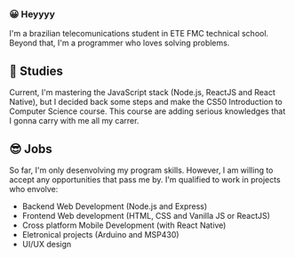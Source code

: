 ### 😀 Heyyyy 
I'm a brazilian telecomunications student in ETE FMC technical school. Beyond that, I'm a programmer who loves solving problems.

## 🚀 Studies
Current, I'm mastering the JavaScript stack (Node.js, ReactJS and React Native), but I decided back some steps and make the CS50 Introduction to Computer Science course. This course are adding serious knowledges that I gonna carry with me all my carrer. 

## 😎 Jobs
So far, I'm only desenvolving my program skills. However, I am willing to accept any opportunities that pass me by. I'm qualified to work in projects who envolve: 
- Backend Web Development (Node.js and Express)
- Frontend Web development (HTML, CSS and Vanilla JS or ReactJS)
- Cross platform Mobile Development (with React Native)
- Eletronical projects (Arduino and MSP430)
- UI/UX design
